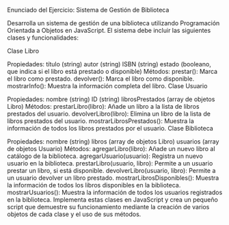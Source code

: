 Enunciado del Ejercicio: Sistema de Gestión de Biblioteca

Desarrolla un sistema de gestión de una biblioteca utilizando Programación Orientada a Objetos en JavaScript. El sistema debe incluir las siguientes clases y funcionalidades:

Clase Libro

Propiedades:
título (string)
autor (string)
ISBN (string)
estado (booleano, que indica si el libro está prestado o disponible)
Métodos:
prestar(): Marca el libro como prestado.
devolver(): Marca el libro como disponible.
mostrarInfo(): Muestra la información completa del libro.
Clase Usuario

Propiedades:
nombre (string)
ID (string)
librosPrestados (array de objetos Libro)
Métodos:
prestarLibro(libro): Añade un libro a la lista de libros prestados del usuario.
devolverLibro(libro): Elimina un libro de la lista de libros prestados del usuario.
mostrarLibrosPrestados(): Muestra la información de todos los libros prestados por el usuario.
Clase Biblioteca

Propiedades:
nombre (string)
libros (array de objetos Libro)
usuarios (array de objetos Usuario)
Métodos:
agregarLibro(libro): Añade un nuevo libro al catálogo de la biblioteca.
agregarUsuario(usuario): Registra un nuevo usuario en la biblioteca.
prestarLibro(usuario, libro): Permite a un usuario prestar un libro, si está disponible.
devolverLibro(usuario, libro): Permite a un usuario devolver un libro prestado.
mostrarLibrosDisponibles(): Muestra la información de todos los libros disponibles en la biblioteca.
mostrarUsuarios(): Muestra la información de todos los usuarios registrados en la biblioteca.
Implementa estas clases en JavaScript y crea un pequeño script que demuestre su funcionamiento mediante la creación de varios objetos de cada clase y el uso de sus métodos.
